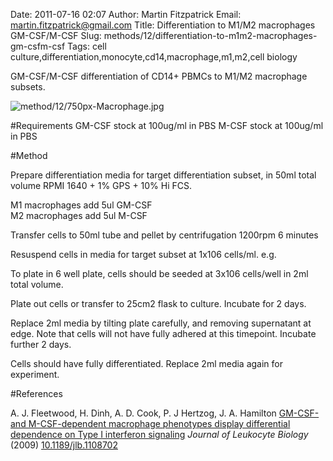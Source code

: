 Date: 2011-07-16 02:07
Author: Martin Fitzpatrick
Email: martin.fitzpatrick@gmail.com
Title: Differentiation to M1/M2 macrophages GM-CSF/M-CSF
Slug: methods/12/differentiation-to-m1m2-macrophages-gm-csfm-csf
Tags: cell culture,differentiation,monocyte,cd14,macrophage,m1,m2,cell biology

GM-CSF/M-CSF differentiation of CD14+ PBMCs to M1/M2 macrophage subsets.


![method/12/750px-Macrophage.jpg](/static/images/method/12/750px-Macrophage.jpg)




#Requirements
GM-CSF stock at 100ug/ml in PBS
M-CSF stock at 100ug/ml in PBS

#Method

Prepare differentiation media for target differentiation subset, in 50ml total volume RPMI 1640 + 1% GPS + 10% Hi FCS.

M1 macrophages add 5ul GM-CSF  
M2 macrophages add 5ul M-CSF



Transfer cells to 50ml tube and pellet by centrifugation 1200rpm 6 minutes



Resuspend cells in media for target subset at 1x106 cells/ml. e.g.

To plate in 6 well plate, cells should be seeded at 3x106 cells/well in 2ml total volume.



Plate out cells or transfer to 25cm2 flask to culture. Incubate for 2 days.



Replace 2ml media by tilting plate carefully, and removing supernatant at edge. Note that cells will not have fully adhered at this timepoint.
Incubate further 2 days.



Cells should have fully differentiated.
Replace 2ml media again for experiment.





#References


A. J. Fleetwood, H. Dinh, A. D. Cook, P. J Hertzog, J. A. Hamilton [GM-CSF- and M-CSF-dependent macrophage phenotypes display differential dependence on Type I interferon signaling](http://dx.doi.org/10.1189/jlb.1108702 ) _Journal of Leukocyte Biology_ (2009)
[10.1189/jlb.1108702 ](http://dx.doi.org/10.1189/jlb.1108702 )



